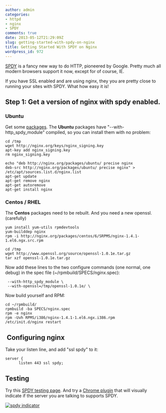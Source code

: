 ```yaml
---
author: admin
categories:
- httpd
- nginx
- SPDY
comments: true
date: 2013-05-12T21:29:09Z
slug: getting-started-with-spdy-on-nginx
title: Getting Started With SPDY on Nginx
wordpress_id: 972
---
```


[SPDY](http://en.wikipedia.org/wiki/SPDY) is a fancy new way to do HTTP, pioneered by Google. Pretty much all modern browsers support it now, except for of course, IE.

If you have SSL enabled and are using nginx, they you are pretty close to running your sites with SPDY. What how easy it is!


## Step 1: Get a version of nginx with spdy enabled.

### Ubuntu

Get some [packages](http://nginx.org/en/linux_packages.html). The **Ubuntu** packages have "--with-http\_spdy\_module" compiled, so you can install them with no problem:

    
    cd /tmp
    wget http://nginx.org/keys/nginx_signing.key
    apt-key add nginx_signing.key
    rm nginx_signing.key
    
    echo "deb http://nginx.org/packages/ubuntu/ precise nginx
    deb-src http://nginx.org/packages/ubuntu/ precise nginx" > /etc/apt/sources.list.d/nginx.list
    apt-get update
    apt-get remove nginx
    apt-get autoremove
    apt-get install nginx

### Centos / RHEL

The **Centos** packages need to be rebuilt. And you need a new openssl. (carefully)
    
    yum install yum-utils rpmdevtools
    yum-builddep nginx
    rpm -i http://nginx.org/packages/centos/6/SRPMS/nginx-1.4.1-1.el6.ngx.src.rpm
    
    cd /tmp
    wget http://www.openssl.org/source/openssl-1.0.1e.tar.gz
    tar xzf openssl-1.0.1e.tar.gz


Now add these lines to the two configure commands (one normal, one debug) in the spec file (~/rpmbuild/SPECS/nginx.spec):

     --with-http_spdy_module \
     --with-openssl=/tmp/openssl-1.0.1e/ \

Now build yourself and RPM:
    
    cd ~/rpmbuild/
    rpmbuild -ba SPECS/nginx.spec
    rpm -e nginx
    rpm -Uvh RPMS/i386/nginx-1.4.1-1.el6.ngx.i386.rpm
    /etc/init.d/nginx restart

##  Configuring nginx

Take your listen line, and add "ssl spdy" to it:

    
    server {
          listen 443 ssl spdy;

## Testing

Try this [SPDY testing page](http://spdycheck.org/#xkyle.com).
And try a [Chrome plugin](https://chrome.google.com/webstore/detail/spdy-indicator/mpbpobfflnpcgagjijhmgnchggcjblin?hl=en) that will visually indicate if the server you are talking to supports SPDY.

[![spdy indicator](/uploads/Screenshot-from-2013-05-16-174759.png)](/uploads/Screenshot-from-2013-05-16-174759.png)
